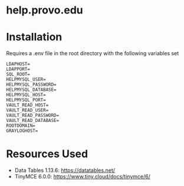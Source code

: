 # help.provo.edu





# Installation

Requires a .env file in the root directory with the following variables set

```
LDAPHOST=
LDAPPORT=
SQL_ROOT=
HELPMYSQL_USER=
HELPMYSQL_PASSWORD=
HELPMYSQL_DATABASE=
HELPMYSQL_HOST=
HELPMYSQL_PORT=
VAULT_READ_HOST=
VAULT_READ_USER=
VAULT_READ_PASSWORD=
VAULT_READ_DATABASE=
ROOTDOMAIN=
GRAYLOGHOST=
```

# Resources Used
- Data Tables 1.13.6: https://datatables.net/
- TinyMCE 6.0.0: https://www.tiny.cloud/docs/tinymce/6/